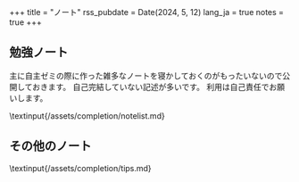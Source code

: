 +++
title = "ノート"
rss_pubdate = Date(2024, 5, 12)
lang_ja = true
notes = true
+++

## 勉強ノート
主に自主ゼミの際に作った雑多なノートを寝かしておくのがもったいないので公開しておきます。
自己完結していない記述が多いです。
利用は自己責任でお願いします。

\textinput{/assets/completion/notelist.md}

## その他のノート

\textinput{/assets/completion/tips.md}